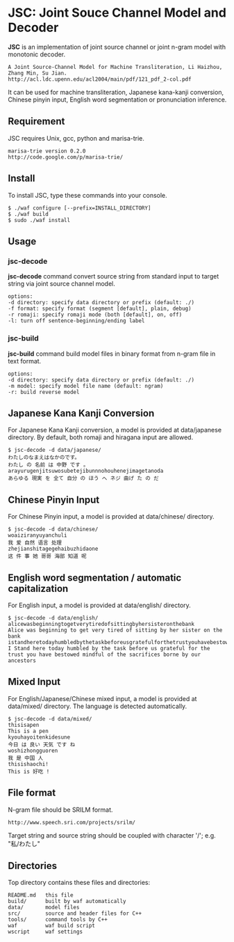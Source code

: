 JSC: Joint Souce Channel Model and Decoder
===

**JSC** is an implementation of joint source channel or joint n-gram model with monotonic decoder.

    A Joint Source-Channel Model for Machine Transliteration, Li Haizhou, Zhang Min, Su Jian.
    http://acl.ldc.upenn.edu/acl2004/main/pdf/121_pdf_2-col.pdf

It can be used for machine transliteration, Japanese kana-kanji conversion, Chinese pinyin input, English word segmentation or pronunciation inference.

Requirement
---

JSC requires Unix, gcc, python and marisa-trie.

    marisa-trie version 0.2.0
    http://code.google.com/p/marisa-trie/

Install
---

To install JSC, type these commands into your console.

    $ ./waf configure [--prefix=INSTALL_DIRECTORY]
    $ ./waf build
    $ sudo ./waf install

Usage
---

### jsc-decode

**jsc-decode** command convert source string from standard input to target string via joint source channel model.

    options:
    -d directory: specify data directory or prefix (default: ./)
    -f format: specify format (segment [default], plain, debug)
    -r romaji: specify romaji mode (both [default], on, off)
    -l: turn off sentence-beginning/ending label

### jsc-build

**jsc-build** command build model files in binary format from n-gram file in text format.

    options:
    -d directory: specify data directory or prefix (default: ./)
    -m model: specify model file name (default: ngram)
    -r: build reverse model

Japanese Kana Kanji Conversion
---

For Japanese Kana Kanji conversion, a model is provided at data/japanese directory. By default, both romaji and hiragana input are allowed.

    $ jsc-decode -d data/japanese/
    わたしのなまえはなかのです。
    わたし の 名前 は 中野 です 。
    arayurugenjitsuwosubetejibunnnohouhenejimagetanoda
    あらゆる 現実 を 全て 自分 の ほう へ ネジ 曲げ た の だ

Chinese Pinyin Input
---

For Chinese Pinyin input, a model is provided at data/chinese/ directory.

    $ jsc-decode -d data/chinese/
    woaiziranyuyanchuli
    我 爱 自然 语言 处理
    zhejianshitagegehaibuzhidaone
    这 件 事 她 哥哥 海部 知道 呢

English word segmentation / automatic capitalization
---

For English input, a model is provided at data/english/ directory.

    $ jsc-decode -d data/english/
    alicewasbeginningtogetverytiredofsittingbyhersisteronthebank
    Alice was beginning to get very tired of sitting by her sister on the bank
    istandheretodayhumbledbythetaskbeforeusgratefulforthetrustyouhavebestowedmindfulofthesacrificesbornebyourancestors
    I Stand here today humbled by the task before us grateful for the trust you have bestowed mindful of the sacrifices borne by our ancestors 

Mixed Input
---

For English/Japanese/Chinese mixed input, a model is provided at data/mixed/ directory. The language is detected automatically.

    $ jsc-decode -d data/mixed/
    thisisapen
    This is a pen
    kyouhayoitenkidesune
    今日 は 良い 天気 です ね
    woshizhongguoren
    我 是 中国 人
    thisishaochi!
    This is 好吃 !

File format
---

N-gram file should be SRILM format.

    http://www.speech.sri.com/projects/srilm/

Target string and source string should be coupled with character '/'; e.g. "私/わたし"

Directories
---

Top directory contains these files and directories:

    README.md   this file
    build/      built by waf automatically
    data/       model files
    src/        source and header files for C++
    tools/      command tools by C++
    waf         waf build script
    wscript     waf settings

